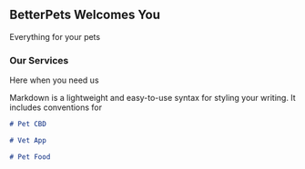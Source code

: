 ## BetterPets Welcomes You
Everything for your pets

### Our Services
Here when you need us

Markdown is a lightweight and easy-to-use syntax for styling your writing. It includes conventions for

```markdown
# Pet CBD
```

```markdown
# Vet App
```

```markdown
# Pet Food
```